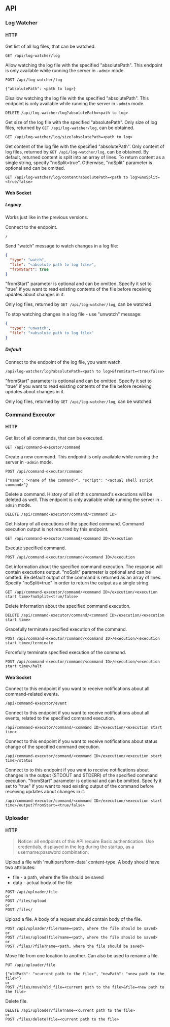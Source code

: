 ## API

### Log Watcher

#### HTTP

Get list of all log files, that can be watched.

```
GET /api/log-watcher/log
```

Allow watching the log file with the specified "absolutePath".
This endpoint is only available while running the server in `-admin` mode.

```
POST /api/log-watcher/log

{"absolutePath": <path to log>}
```

Disallow watching the log file with the specified "absolutePath".
This endpoint is only available while running the server in `-admin` mode.

```
DELETE /api/log-watcher/log?absolutePath=<path to log>
```

Get size of the log file with the specified "absolutePath". Only size of log files,
returned by `GET /api/log-watcher/log`, can be obtained.

```
GET /api/log-watcher/log/size?absolutePath=<path to log>
```

Get content of the log file with the specified "absolutePath". Only content of log files,
returned by `GET /api/log-watcher/log`, can be obtained. By default, returned content
is split into an array of lines. To return content as a single string, specify "noSplit=true".
Otherwise, "noSplit" parameter is optional and can be omitted.

```
GET /api/log-watcher/log/content?absolutePath=<path to log>&noSplit=<true/false>
```

#### Web Socket

##### Legacy

Works just like in the previous versions.

Connect to the endpoint.

```
/
``` 

 Send "watch" message to watch changes in a log file:

```json
{
  "type": "watch",
  "file": "<absolute path to log file>",
  "fromStart": true
}
```

"fromStart" parameter is optional and can be omitted. Specify it set to "true" if you want
to read existing contents of the file before receiving updates about changes in it.

Only log files, returned by `GET /api/log-watcher/log`, can be watched.

To stop watching changes in a log file - use "unwatch" message:

```json
{
  "type": "unwatch",
  "file": "<absolute path to log file>"
}
```

##### Default

Connect to the endpoint of the log file, you want watch.

```
/api/log-watcher/log?absolutePath=<path to log>&fromStart=<true/false>
```

"fromStart" parameter is optional and can be omitted. Specify it set to "true" if you want
to read existing contents of the file before receiving updates about changes in it.

Only log files, returned by `GET /api/log-watcher/log`, can be watched.

### Command Executor

#### HTTP

Get list of all commands, that can be executed.

```
GET /api/command-executor/command
```

Create a new command.
This endpoint is only available while running the server in `-admin` mode.

```
POST /api/command-executor/command

{"name": "<name of the command>", "script": "<actual shell script command>"}
```

Delete a command. History of all of this command's executions will be deleted as well.
This endpoint is only available while running the server in `-admin` mode.

```
DELETE /api/command-executor/command/<command ID>
```

Get history of all executions of the specified command. Command execution output is
not returned by this endpoint.

```
GET /api/command-executor/command/<command ID>/execution
```

Execute specified command.

```
POST /api/command-executor/command/<command ID>/execution
```

Get information about the specified command execution. The response will contain
executions output.
"noSplit" parameter is optional and can be omitted. Be default output of the command
is returned as an array of lines. Specify "noSplit=true" in order to return the output
as a single string.

```
GET /api/command-executor/command/<command ID>/execution/<execution start time>?noSplit=<true/false>
```

Delete information about the specified command execution.

```
DELETE /api/command-executor/command/<command ID>/execution/<execution start time>
```

Gracefully terminate specified execution of the command.

```
POST /api/command-executor/command/<command ID>/execution/<execution start time>/terminate
```

Forcefully terminate specified execution of the command.

```
POST /api/command-executor/command/<command ID>/execution/<execution start time>/halt
```

#### Web Socket

Connect to this endpoint if you want to receive notifications about all command-related
events.

```
/api/command-executor/event
```

Connect to this endpoint if you want to receive notifications about all events,
related to the specified command execution.

```
/api/command-executor/command/<command ID>/execution/<execution start time>
```

Connect to this endpoint if you want to receive notifications about status change
of the specified command execution.

```
/api/command-executor/command/<command ID>/execution/<execution start time>/status
```

Connect to to this endpoint if you want to receive notifications about changes in
the output (STDOUT and STDERR) of the specified command execution.
"fromStart" parameter is optional and can be omitted. Specify it set to "true" if you want
to read existing output of the command before receiving updates about changes in it.

```
/api/command-executor/command/<command ID>/execution/<execution start time>/output?fromStart=<true/false>
```

### Uploader

#### HTTP

> Notice: all endpoints of this API require Basic authentication. Use credentials, displayed in the log during the
> startup, as a username:password combination.

Upload a file with 'multipart/form-data' content-type. A body should have two attributes:
- file - a path, where the file should be saved
- data - actual body of the file

```
POST /api/uploader/file
or
POST /files/upload
or
POST /files/
```

Upload a file. A body of a request should contain body of the file.

```
POST /api/uploader/file?name=<path, where the file should be saved>
or
POST /files/upload?file?name=<path, where the file should be saved>
or
POST /files/?file?name=<path, where the file should be saved>
```

Move file from one location to another. Can also be used to rename a file.

```
PUT /api/uploader/file

{"oldPath": "<current path to the file>", "newPath": "<new path to the file>"}
or
POST /files/move?old_file=<current path to the file>&file=<new path to the file>
```

Delete file.

```
DELETE /api/uploader/file?name=<current path to the file>
or
POST /files/delete?file=<current path to the file>
```
